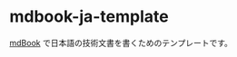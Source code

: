 # mdbook-ja-template

[mdBook] で日本語の技術文書を書くためのテンプレートです。

[mdBook]: https://github.com/rust-lang/mdBook
